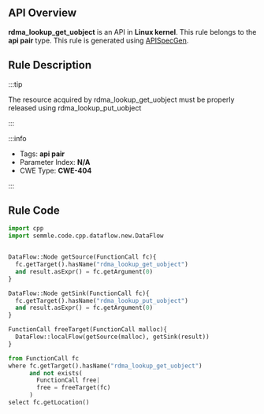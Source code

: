 ---
---


## API Overview
**rdma_lookup_get_uobject** is an API in **Linux kernel**. This rule belongs to the **api pair** type. This rule is generated using [APISpecGen](../../tools/APISpecGen).
## Rule Description

:::tip

The resource acquired by rdma_lookup_get_uobject must be properly released using rdma_lookup_put_uobject

:::

:::info

- Tags: **api pair**
- Parameter Index: **N/A**
- CWE Type: **CWE-404**

:::

## Rule Code
```python
import cpp
import semmle.code.cpp.dataflow.new.DataFlow


DataFlow::Node getSource(FunctionCall fc){
  fc.getTarget().hasName("rdma_lookup_get_uobject")
  and result.asExpr() = fc.getArgument(0)
}

DataFlow::Node getSink(FunctionCall fc){
  fc.getTarget().hasName("rdma_lookup_put_uobject")
  and result.asExpr() = fc.getArgument(0)
}

FunctionCall freeTarget(FunctionCall malloc){
  DataFlow::localFlow(getSource(malloc), getSink(result))
}

from FunctionCall fc
where fc.getTarget().hasName("rdma_lookup_get_uobject")
      and not exists(
        FunctionCall free| 
        free = freeTarget(fc)
      )
select fc.getLocation()

    
```